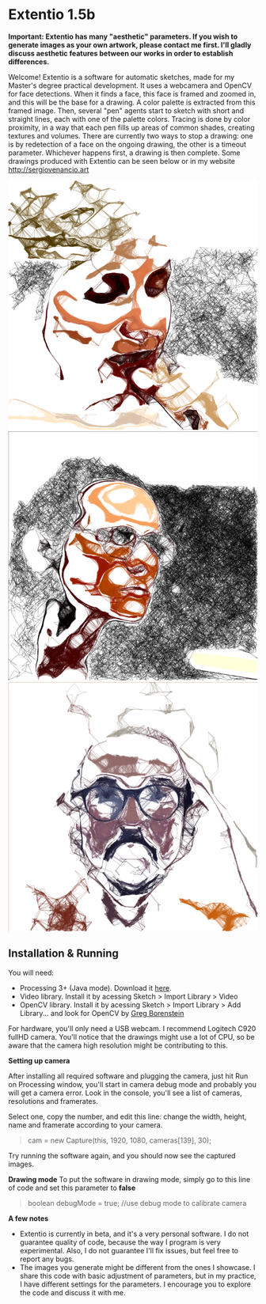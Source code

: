 # Extentio 1.5b

**Important: Extentio has many "aesthetic" parameters. If you wish to generate images as your own artwork, please contact me first. I'll gladly discuss aesthetic features between our works in order to establish differences.**

Welcome! Extentio is a software for automatic sketches, made for my Master's degree practical development. It uses a webcamera and OpenCV for face detections. When it finds a face, this face is framed and zoomed in, and this will be the base for a drawing. A color palette is extracted from this framed image. Then, several "pen" agents start to sketch with short and straight lines, each with one of the palette colors. Tracing is done by color proximity, in a way that each pen fills up areas of common shades, creating textures and volumes. There are currently two ways to stop a drawing: one is by redetection of a face on the ongoing drawing, the other is a timeout parameter. Whichever happens first, a drawing is then complete. Some drawings produced with Extentio can be seen below or in my website http://sergiovenancio.art

![](./misc/2018621_146_d78.png)
![](./misc/2018628_952_d14.png)
![](./misc/20181112_2249_d2.png)


## Installation & Running

You will need:
- Processing 3+ (Java mode). Download it [here](http://processing.org/download).
- Video library. Install it by acessing Sketch > Import Library > Video
- OpenCV library. Install it by acessing Sketch > Import Library > Add Library... and look for OpenCV by [Greg Borenstein](https://github.com/atduskgreg/opencv-processing)

For hardware, you'll only need a USB webcam. I recommend Logitech C920 fullHD camera. You'll notice that the drawings might use a lot of CPU, so be aware that the camera high resolution might be contributing to this.


**Setting up camera**

After installing all required software and plugging the camera, just hit Run on Processing window, you'll start in camera debug mode and probably you will get a camera error. Look in the console, you'll see a list of cameras, resolutions and framerates. 

Select one, copy the number, and edit this line: change the width, height, name and framerate according to your camera.

> cam = new Capture(this, 1920, 1080, cameras[139], 30);

Try running the software again, and you should now see the captured images. 


**Drawing mode**
To put the software in drawing mode, simply go to this line of code and set this parameter to **false**

> boolean debugMode = true; //use debug mode to calibrate camera

**A few notes**
- Extentio is currently in beta, and it's a very personal software. I do not guarantee quality of code, because the way I program is very experimental. Also, I do not guarantee I'll fix issues, but feel free to report any bugs.
- The images you generate might be different from the ones I showcase. I share this code with basic adjustment of parameters, but in my practice, I have different settings for the parameters. I encourage you to explore the code and discuss it with me.
